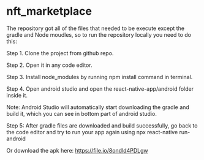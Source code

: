 # nft_marketplace

The repository got all of the files that needed to be execute except the gradle and Node moudles, 
so to run the repository locally you need to do this: 

Step 1. Clone the project from github repo.

Step 2. Open it in any code editor.

Step 3. Install node_modules by running npm install command in terminal.

Step 4. Open android studio and open the react-native-app/android folder inside it.


Note: Android Studio will automatically start downloading the gradle and build it, which you can see in bottom part of android studio.

Step 5: After gradle files are downloaded and build successfully, go back to the code editor and try to run your app again using
npx react-native run-android

Or download the apk here: https://file.io/8ondld4PDLgw
